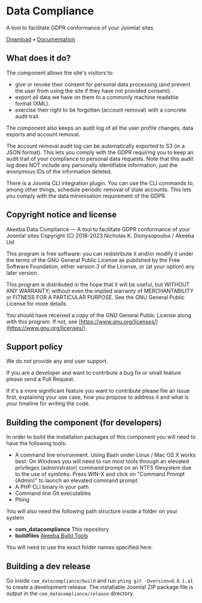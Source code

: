 # Data Compliance

A tool to facilitate GDPR conformance of your Joomla! sites

[Download](https://www.akeeba.com/download/official/datacompliance.html) • [Documentation](https://www.akeeba.com/documentation/data-compliance.html)

## What does it do?

The component allows the site's visitors to:

- give or revoke their consent for personal data processing (and prevent the user from using the site if they have not provided consent).
- export all data we have on them to a commonly machine readable format (XML).
- exercise their right to be forgotten (account removal) with a concrete audit trail.

The component also keeps an audit log of all the user profile changes, data exports and account removal.

The account removal audit log can be automatically exported to S3 (in a JSON format). This lets you comply with the GDPR requiring you to keep an audit trail of your compliance to personal data requests. Note that this audit log does NOT include any personally identifiable information, just the anonymous IDs of the information deleted.  

There is a Joomla CLI integration plugin. You can use the CLI commands to, among other things, schedule periodic removal of stale accounts. This lets you comply with the data minimisation requirement of the GDPR.

## Copyright notice and license 

Akeeba Data Compliance — A tool to facilitate GDPR conformance of your Joomla! sites
Copyright (C) 2018-2023  Nicholas K. Dionysopoulos / Akeeba Ltd

This program is free software: you can redistribute it and/or modify it under the terms of the GNU General Public License as published by the Free Software Foundation, either version 3 of the License, or (at your option) any later version.

This program is distributed in the hope that it will be useful, but WITHOUT ANY WARRANTY; without even the implied warranty of MERCHANTABILITY or FITNESS FOR A PARTICULAR PURPOSE.  See the  GNU General Public License for more details.

You should have received a copy of the GNU General Public License  along with this program.  If not, see [https://www.gnu.org/licenses/](https://www.gnu.org/licenses/).

## Support policy

We do not provide any end user support.

If you are a developer and want to contribute a bug fix or small feature please send a Pull Request. 

If it's a more significant feature you want to contribute please file an issue first, explaining your use case, how you propose to address it and what is your timeline for writing the code.

## Building the component (for developers)

In order to build the installation packages of this component you will need to have the following tools:

* A command line environment. Using Bash under Linux / Mac OS X works best. On Windows you will need to run most tools through an elevated privileges (administrator) command prompt on an NTFS filesystem due to the use of symlinks. Press WIN-X and click on "Command Prompt (Admin)" to launch an elevated command prompt.
* A PHP CLI binary in your path
* Command line Git executables
* Phing

You will also need the following path structure inside a folder on your system

* **com_datacompliance** This repository
* **buildfiles** [Akeeba Build Tools](https://github.com/akeeba/buildfiles)

You will need to use the exact folder names specified here.

## Building a dev release

Go inside `com_datacompliance/build` and run `phing git -Dversion=0.0.1.a1` to create a development release. The installable Joomla! ZIP package file is output in the `com_datacompliance/release` directory.